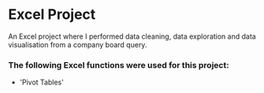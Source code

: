 # Excel Project
An Excel project where I performed data cleaning, data exploration and data visualisation from a company board query.

### The following Excel functions were used for this project:
* 'Pivot Tables'
